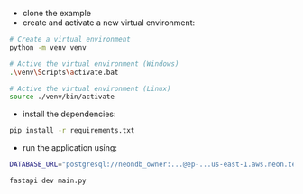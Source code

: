 - clone the example
- create and activate a new virtual environment:

```bash
# Create a virtual environment
python -m venv venv

# Active the virtual environment (Windows)
.\venv\Scripts\activate.bat

# Active the virtual environment (Linux)
source ./venv/bin/activate
```

- install the dependencies:

```bash
pip install -r requirements.txt
```

- run the application using:

```bash
DATABASE_URL="postgresql://neondb_owner:...@ep-...us-east-1.aws.neon.tech/neondb?sslmode=require"
```

```bash
fastapi dev main.py
```

